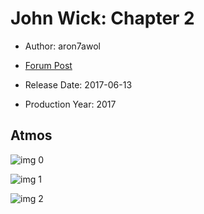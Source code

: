 # John Wick: Chapter 2

* Author: aron7awol

* [Forum Post](https://www.avsforum.com/threads/bass-eq-for-filtered-movies.2995212/post-56811402)

* Release Date: 2017-06-13
* Production Year: 2017

## Atmos

![img 0](https://i.imgur.com/Ssgir5H.jpg)

![img 1](https://i.imgur.com/q4MlEJ0.jpg)

![img 2](https://i.imgur.com/nP8bQAW.png)

